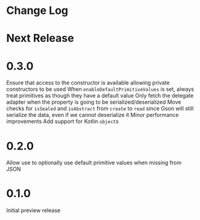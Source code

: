 Change Log
==========

# Next Release

# 0.3.0
Ensure that access to the constructor is available allowing private constructors to be used
When `enableDefaultPrimitiveValues` is set, always treat primitives as though they have a default value
Only fetch the delegate adapter when the property is going to be serialized/deserialized
Move checks for `isSealed` and `isAbstract` from `create` to `read` since Gson will still serialize the data, even if we cannot deserialize it
Minor performance improvements
Add support for Kotlin `object`s

# 0.2.0
Allow use to optionally use default primitive values when missing from JSON

# 0.1.0
Initial preview release

